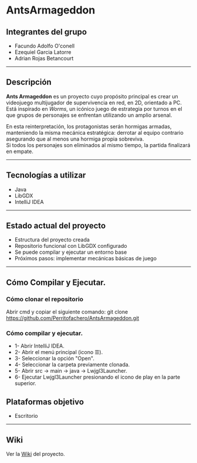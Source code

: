 # AntsArmageddon

## Integrantes del grupo

- Facundo Adolfo O'conell  
- Ezequiel Garcia Latorre  
- Adrian Rojas Betancourt

---

## Descripción

**Ants Armageddon** es un proyecto cuyo propósito principal es crear un videojuego multijugador de supervivencia en red, en 2D, orientado a PC.  
Está inspirado en *Worms*, un icónico juego de estrategia por turnos en el que grupos de personajes se enfrentan utilizando un amplio arsenal.

En esta reinterpretación, los protagonistas serán hormigas armadas, manteniendo la misma mecánica estratégica: derrotar al equipo contrario asegurando que al menos una hormiga propia sobreviva.  
Si todos los personajes son eliminados al mismo tiempo, la partida finalizará en empate.

---

## Tecnologías a utilizar

- Java
- LibGDX  
- IntelliJ IDEA  

---

## Estado actual del proyecto

- Estructura del proyecto creada  
- Repositorio funcional con LibGDX configurado  
- Se puede compilar y ejecutar un entorno base  
- Próximos pasos: implementar mecánicas básicas de juego

---

## Cómo Compilar y Ejecutar.

### Cómo clonar el repositorio

Abrir cmd y copiar el siguiente comando: 
git clone https://github.com/Perritofachero/AntsArmageddon.git

### Cómo compilar y ejecutar.
- 1- Abrir IntelliJ IDEA.
- 2- Abrir el menú principal (icono ☰).
- 3- Seleccionar la opción "Open".
- 4- Seleccionar la carpeta previamente clonada.
- 5- Abrir src -> main -> java -> Lwjgl3Launcher.
- 6- Ejecutar Lwjgl3Launcher presionando el icono de play en la parte superior.

## Plataformas objetivo

- Escritorio

---

## Wiki
Ver la [Wiki](https://github.com/Perritofachero/AntsArmageddon/wiki) del proyecto.
